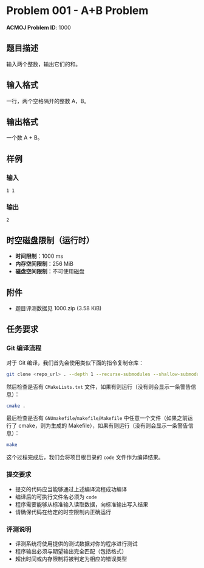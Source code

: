 # Problem 001 - A+B Problem

**ACMOJ Problem ID**: 1000

## 题目描述

输入两个整数，输出它们的和。

## 输入格式

一行，两个空格隔开的整数 A，B。

## 输出格式

一个数 A + B。

## 样例

### 输入
```
1 1
```

### 输出
```
2
```

## 时空磁盘限制（运行时）

- **时间限制**：1000 ms
- **内存空间限制**：256 MiB  
- **磁盘空间限制**：不可使用磁盘

## 附件

- 题目评测数据见 1000.zip (3.58 KiB)

## 任务要求

### Git 编译流程

对于 Git 编译，我们首先会使用类似下面的指令复制仓库：

```bash
git clone <repo_url> . --depth 1 --recurse-submodules --shallow-submodules --no-local
```

然后检查是否有 `CMakeLists.txt` 文件，如果有则运行（没有则会显示一条警告信息）：

```bash
cmake .
```

最后检查是否有 `GNUmakefile`/`makefile`/`Makefile` 中任意一个文件（如果之前运行了 cmake，则为生成的 Makefile），如果有则运行（没有则会显示一条警告信息）：

```bash
make
```

这个过程完成后，我们会将项目根目录的 `code` 文件作为编译结果。

### 提交要求

- 提交的代码应当能够通过上述编译流程成功编译
- 编译后的可执行文件名必须为 `code`
- 程序需要能够从标准输入读取数据，向标准输出写入结果
- 请确保代码在给定的时空限制内正确运行

### 评测说明

- 评测系统将使用提供的测试数据对你的程序进行测试
- 程序输出必须与期望输出完全匹配（包括格式）
- 超出时间或内存限制将被判定为相应的错误类型